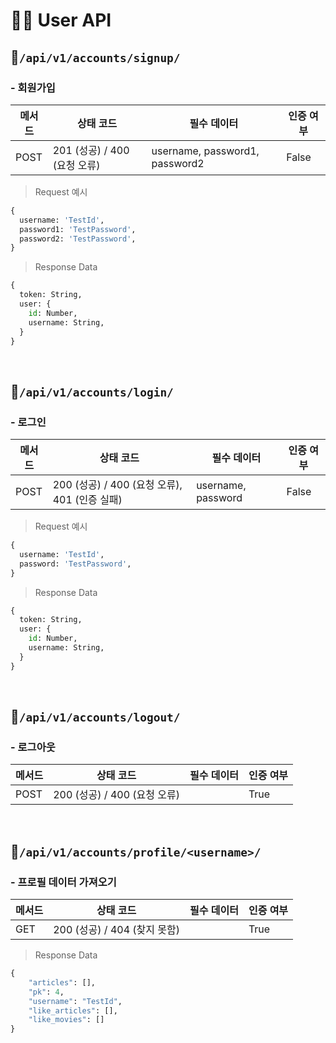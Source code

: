 # 🙋‍♂️ User API

## 🔗`/api/v1/accounts/signup/` 

### - 회원가입

| 메서드 | 상태 코드                    | 필수 데이터                    | 인증 여부 |
| ------ | ---------------------------- | ------------------------------ | --------- |
| POST   | 201 (성공) / 400 (요청 오류) | username, password1, password2 | False     |


> Request 예시

```python
{
  username: 'TestId',
  password1: 'TestPassword',
  password2: 'TestPassword',
}
```

> Response Data

```python
{
  token: String,
  user: {
    id: Number,
    username: String,
  }
}
```

<br>

## 🔗`/api/v1/accounts/login/` 

### - 로그인

| 메서드 | 상태 코드                                     | 필수 데이터        | 인증 여부 |
| ------ | --------------------------------------------- | ------------------ | --------- |
| POST   | 200 (성공) / 400 (요청 오류), 401 (인증 실패) | username, password | False     |


> Request 예시

```python
{
  username: 'TestId',
  password: 'TestPassword',
}
```

> Response Data

```python
{
  token: String,
  user: {
    id: Number,
    username: String,
  }
}
```

<br>

## 🔗`/api/v1/accounts/logout/` 

### - 로그아웃

| 메서드 | 상태 코드                    | 필수 데이터 | 인증 여부 |
| ------ | ---------------------------- | ----------- | --------- |
| POST   | 200 (성공) / 400 (요청 오류) |             | True      |

<br>



## 🔗`/api/v1/accounts/profile/<username>/` 

### - 프로필 데이터 가져오기

| 메서드 | 상태 코드                    | 필수 데이터 | 인증 여부 |
| ------ | ---------------------------- | ----------- | --------- |
| GET    | 200 (성공) / 404 (찾지 못함) |             | True      |


> Response Data

```python
{
    "articles": [],
    "pk": 4,
    "username": "TestId",
    "like_articles": [],
    "like_movies": []
}
```